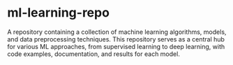 # ml-learning-repo
A repository containing a collection of machine learning algorithms, models, and data preprocessing techniques. This repository serves as a central hub for various ML approaches, from supervised learning to deep learning, with code examples, documentation, and results for each model.

